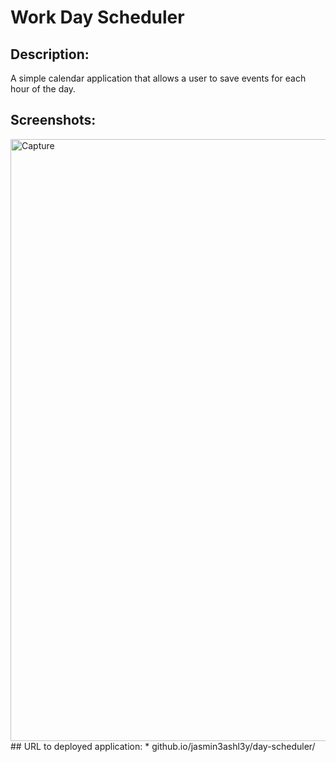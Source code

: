 # Work Day Scheduler
## Description:
A simple calendar application that allows a user to save events for each hour of the day.
## Screenshots:
  <img width="963" alt="Capture" src="https://user-images.githubusercontent.com/88739996/137417462-f114ad5b-6a6f-4193-8961-e6275118ed9c.PNG">
## URL to deployed application:
* github.io/jasmin3ashl3y/day-scheduler/

